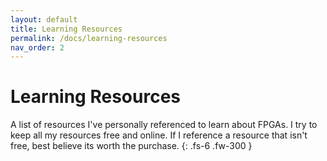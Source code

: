 ```yaml
---
layout: default
title: Learning Resources
permalink: /docs/learning-resources
nav_order: 2
---
```


# Learning Resources

A list of resources I've personally referenced to learn about FPGAs. I try to keep all my resources free and online. If I reference a resource that isn't free, best believe its worth the purchase. 
{: .fs-6 .fw-300 }